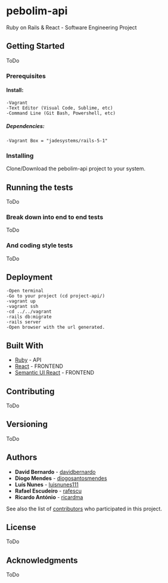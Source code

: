 # pebolim-api

Ruby on Rails &amp; React - Software Engineering Project

## Getting Started

ToDo

### Prerequisites

#### Install:
    -Vagrant
    -Text Editor (Visual Code, Sublime, etc)
    -Command Line (Git Bash, Powershell, etc)
##### Dependencies:
    -Vagrant Box = "jadesystems/rails-5-1"

### Installing

Clone/Download the pebolim-api project to your system.

## Running the tests

ToDo

### Break down into end to end tests

ToDo

### And coding style tests

ToDo

## Deployment

    -Open terminal
    -Go to your project (cd project-api/)
    -vagrant up
    -vagrant ssh
    -cd ../../vagrant
    -rails db:migrate
    -rails server
    -Open browser with the url generated.

## Built With

* [Ruby](http://www.ruby-lang.org/pt/) - API
* [React](https://reactjs.org/) - FRONTEND
* [Semantic UI React](https://react.semantic-ui.com/introduction) - FRONTEND


## Contributing

ToDo

## Versioning

ToDo

## Authors

* **David Bernardo** - [davidbernardo](https://github.com/davidbernardo)
* **Diogo Mendes** - [diogosantosmendes](https://github.com/diogosantosmendes)
* **Luís Nunes** - [luisnunes111](https://github.com/luisnunes111)
* **Rafael Escudeiro** - [rafescu](https://github.com/rafescu)
* **Ricardo António** - [ricardma](https://github.com/ricardma)

See also the list of [contributors](https://github.com/pebolim/pebolim-api/graphs/contributors) who participated in this project.

## License

ToDo

## Acknowledgments

ToDo
